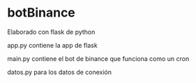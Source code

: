 # botBinance

Elaborado con flask de python 

app.py contiene la app de flask 

main.py contiene el bot de binance que funciona como un cron 

datos.py para los datos de conexión 
